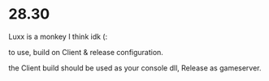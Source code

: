 # 28.30

Luxx is a monkey I think idk (:

to use, build on Client \& release configuration.<br>

the Client build should be used as your console dll, Release as gameserver.

